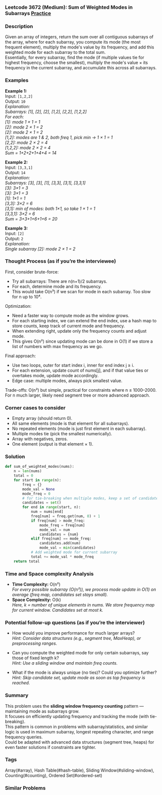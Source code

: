 ### Leetcode 3672 (Medium): Sum of Weighted Modes in Subarrays [Practice](https://leetcode.com/problems/sum-of-weighted-modes-in-subarrays)

### Description  
Given an array of integers, return the sum over all contiguous subarrays of the array, where for each subarray, you compute its mode (the most frequent element), multiply the mode's value by its frequency, and add this weighted mode for each subarray to the total sum.  
Essentially, for every subarray, find the mode (if multiple values tie for highest frequency, choose the smallest), multiply the mode's value × its frequency in the current subarray, and accumulate this across all subarrays.

### Examples  

**Example 1:**  
Input: `[1,2,2]`  
Output: `10`  
*Explanation:  
Subarrays: [1], [2], [2], [1,2], [2,2], [1,2,2]  
For each:  
[1]: mode 1 × 1 = 1  
[2]: mode 2 × 1 = 2  
[2]: mode 2 × 1 = 2  
[1,2]: modes are 1 & 2, both freq 1, pick min → 1 × 1 = 1  
[2,2]: mode 2 × 2 = 4  
[1,2,2]: mode 2 × 2 = 4  
Sum = 1+2+2+1+4+4 = 14*

**Example 2:**  
Input: `[3,3,1]`  
Output: `14`  
*Explanation:  
Subarrays: [3], [3], [1], [3,3], [3,1], [3,3,1]  
[3]: 3×1 = 3  
[3]: 3×1 = 3  
[1]: 1×1 = 1  
[3,3]: 3×2 = 6  
[3,1]: min of modes: both 1×1, so take 1 × 1 = 1  
[3,3,1]: 3×2 = 6  
Sum = 3+3+1+6+1+6 = 20*

**Example 3:**  
Input: `[2]`  
Output: `2`  
*Explanation:  
Single subarray [2]: mode 2 × 1 = 2*


### Thought Process (as if you’re the interviewee)  
First, consider brute-force:  
- Try all subarrays: There are n(n+1)/2 subarrays.  
- For each, determine mode and its frequency.  
- This would take O(n³) if we scan for mode in each subarray. Too slow for n up to 10⁴.

Optimization:  
- Need a faster way to compute mode as the window grows.  
- For each starting index, we can extend the end index, use a hash map to store counts, keep track of current mode and frequency.  
- When extending right, update only the frequency counts and adjust mode.  
- This gives O(n²) since updating mode can be done in O(1) if we store a list of numbers with max frequency as we go.

Final approach:  
- Use two loops, outer for start index i, inner for end index j ≥ i.  
- For each extension, update count of nums[j], and if that value ties or overtakes mode, update mode accordingly.
- Edge case: multiple modes, always pick smallest value.

Trade-offs: O(n²) but simple, practical for constraints where n ≤ 1000–2000. For n much larger, likely need segment tree or more advanced approach.

### Corner cases to consider  
- Empty array (should return 0).
- All same elements (mode is that element for all subarrays).
- No repeated elements (mode is just first element in each subarray).
- Multiple modes tie (pick the smallest numerically).
- Array with negatives, zeros.
- One element (output is that element × 1).

### Solution

```python
def sum_of_weighted_modes(nums):
    n = len(nums)
    total = 0
    for start in range(n):
        freq = {}
        mode_val = None
        mode_freq = 0
        # for tie-breaking when multiple modes, keep a set of candidates
        candidates = set()
        for end in range(start, n):
            num = nums[end]
            freq[num] = freq.get(num, 0) + 1
            if freq[num] > mode_freq:
                mode_freq = freq[num]
                mode_val = num
                candidates = {num}
            elif freq[num] == mode_freq:
                candidates.add(num)
                mode_val = min(candidates)
            # Add weighted mode for current subarray
            total += mode_val * mode_freq
    return total
```

### Time and Space complexity Analysis  

- **Time Complexity:** O(n²)  
    *For every possible subarray (O(n²)), we process mode update in O(1) on average (freq map, candidates set stays small).*
- **Space Complexity:** O(k)  
    *Here, k = number of unique elements in nums. We store frequency map for current window. Candidates set at most k.*

### Potential follow-up questions (as if you’re the interviewer)  

- How would you improve performance for much larger arrays?  
  *Hint: Consider data structures (e.g., segment tree, MaxHeap), or preprocessing ranges.*

- Can you compute the weighted mode for only certain subarrays, say those of fixed length k?  
  *Hint: Use a sliding window and maintain freq counts.*

- What if the mode is always unique (no ties)? Could you optimize further?  
  *Hint: Skip candidate set, update mode as soon as top frequency is reached.*

### Summary
This problem uses the **sliding window frequency counting** pattern — maintaining mode as subarrays grow.  
It focuses on efficiently updating frequency and tracking the mode (with tie-breaking).  
This pattern is common in problems with subarray/statistics, and similar logic is used in maximum subarray, longest repeating character, and range frequency queries.  
Could be adapted with advanced data structures (segment tree, heaps) for even faster solutions if constraints are tighter.

### Tags
Array(#array), Hash Table(#hash-table), Sliding Window(#sliding-window), Counting(#counting), Ordered Set(#ordered-set)

### Similar Problems
